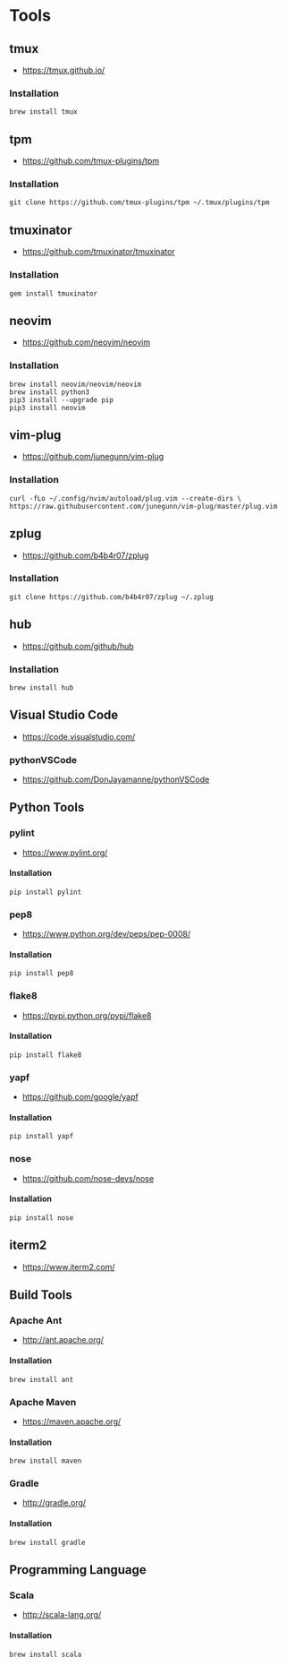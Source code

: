 # Tools

## tmux
* https://tmux.github.io/

### Installation
    brew install tmux

## tpm
* https://github.com/tmux-plugins/tpm

### Installation
    git clone https://github.com/tmux-plugins/tpm ~/.tmux/plugins/tpm

## tmuxinator
* https://github.com/tmuxinator/tmuxinator

### Installation
	gem install tmuxinator

## neovim
* https://github.com/neovim/neovim

### Installation
	brew install neovim/neovim/neovim
	brew install python3
	pip3 install --upgrade pip
	pip3 install neovim

## vim-plug
* https://github.com/junegunn/vim-plug

### Installation
    curl -fLo ~/.config/nvim/autoload/plug.vim --create-dirs \
    https://raw.githubusercontent.com/junegunn/vim-plug/master/plug.vim

## zplug    
* https://github.com/b4b4r07/zplug

### Installation
    git clone https://github.com/b4b4r07/zplug ~/.zplug

## hub
* https://github.com/github/hub

### Installation
    brew install hub

## Visual Studio Code
* https://code.visualstudio.com/

### pythonVSCode
* https://github.com/DonJayamanne/pythonVSCode

## Python Tools
### pylint
* https://www.pylint.org/

#### Installation
    pip install pylint

### pep8
* https://www.python.org/dev/peps/pep-0008/

#### Installation
    pip install pep8

### flake8
* https://pypi.python.org/pypi/flake8

#### Installation
    pip install flake8

### yapf
* https://github.com/google/yapf

#### Installation
    pip install yapf

### nose
* https://github.com/nose-devs/nose

#### Installation
    pip install nose

## iterm2
* https://www.iterm2.com/

## Build Tools

### Apache Ant
* http://ant.apache.org/

#### Installation
	brew install ant

### Apache Maven
* https://maven.apache.org/	

#### Installation
	brew install maven

### Gradle
* http://gradle.org/

#### Installation
	brew install gradle

## Programming Language

### Scala
* http://scala-lang.org/

#### Installation
	brew install scala
